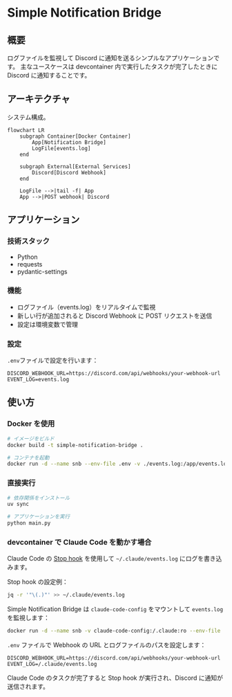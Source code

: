 # Simple Notification Bridge

## 概要

ログファイルを監視して Discord に通知を送るシンプルなアプリケーションです。
主なユースケースは devcontainer 内で実行したタスクが完了したときに Discord に通知することです。

## アーキテクチャ

システム構成。

```mermaid
flowchart LR
    subgraph Container[Docker Container]
        App[Notification Bridge]
        LogFile[events.log]
    end

    subgraph External[External Services]
        Discord[Discord Webhook]
    end

    LogFile -->|tail -f| App
    App -->|POST webhook| Discord
```

## アプリケーション

### 技術スタック

- Python
- requests
- pydantic-settings

### 機能

- ログファイル（events.log）をリアルタイムで監視
- 新しい行が追加されると Discord Webhook に POST リクエストを送信
- 設定は環境変数で管理

### 設定

`.env`ファイルで設定を行います：

```env
DISCORD_WEBHOOK_URL=https://discord.com/api/webhooks/your-webhook-url
EVENT_LOG=events.log
```

## 使い方

### Docker を使用

```bash
# イメージをビルド
docker build -t simple-notification-bridge .

# コンテナを起動
docker run -d --name snb --env-file .env -v ./events.log:/app/events.log simple-notification-bridge
```

### 直接実行

```bash
# 依存関係をインストール
uv sync

# アプリケーションを実行
python main.py
```

### devcontainer で Claude Code を動かす場合

Claude Code の [Stop hook](https://docs.anthropic.com/en/docs/claude-code/hooks#stop) を使用して `~/.claude/events.log` にログを書き込みます。

Stop hook の設定例：

```bash
jq -r '"\(.)"' >> ~/.claude/events.log
```

Simple Notification Bridge は `claude-code-config` をマウントして `events.log` を監視します：

```bash
docker run -d --name snb -v claude-code-config:/.claude:ro --env-file .env ghcr.io/backpaper0/simple-notification-bridge:latest
```

`.env` ファイルで Webhook の URL とログファイルのパスを設定します：

```env
DISCORD_WEBHOOK_URL=https://discord.com/api/webhooks/your-webhook-url
EVENT_LOG=/.claude/events.log
```

Claude Code のタスクが完了すると Stop hook が実行され、Discord に通知が送信されます。
